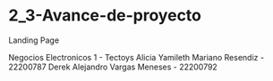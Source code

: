 # 2_3-Avance-de-proyecto
Landing Page

Negocios Electronicos 1 - Tectoys
Alicia Yamileth Mariano Resendiz - 22200787 
Derek Alejandro Vargas Meneses - 22200792
